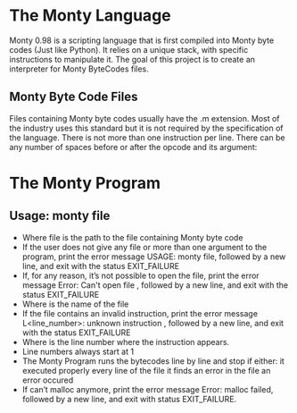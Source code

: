 # The Monty Language
Monty 0.98 is a scripting language that is first compiled into Monty byte codes (Just like Python). It relies on a unique stack, with specific instructions to manipulate it. The goal of this project is to create an interpreter for Monty ByteCodes files.

## Monty Byte Code Files

Files containing Monty byte codes usually have the .m extension. Most of the industry uses this standard but it is not required by the specification of the language. There is not more than one instruction per line. There can be any number of spaces before or after the opcode and its argument:


# The Monty Program

## Usage: monty file
* Where file is the path to the file containing Monty byte code
* If the user does not give any file or more than one argument to the program, print the error message USAGE: monty file, followed by a new line, and exit with the status EXIT_FAILURE
* If, for any reason, it’s not possible to open the file, print the error message Error: Can't open file <file>, followed by a new line, and exit with the status EXIT_FAILURE
* Where <file> is the name of the file
* If the file contains an invalid instruction, print the error message L<line_number>: unknown instruction <opcode>, followed by a new line, and exit with the status EXIT_FAILURE
* Where is the line number where the instruction appears.
* Line numbers always start at 1
* The Monty Program runs the bytecodes line by line and stop if either:
it executed properly every line of the file
it finds an error in the file
an error occured
* If can’t malloc anymore, print the error message Error: malloc failed, followed by a new line, and exit with status EXIT_FAILURE.
